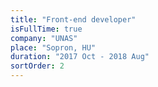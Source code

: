 ```yaml
---
title: "Front-end developer"
isFullTime: true
company: "UNAS"
place: "Sopron, HU"
duration: "2017 Oct - 2018 Aug"
sortOrder: 2
---
```

